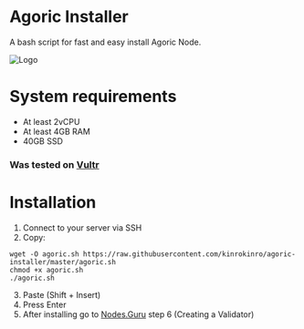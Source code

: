 # Agoric Installer
A bash script for fast and easy install Agoric Node.

![Logo](https://raw.githubusercontent.com/kinrokinro/agoric-installer/master/agoric-installer-logo.png)

# System requirements
 * At least 2vCPU
 * At least 4GB RAM
 * 40GB SSD
 
### Was tested on [Vultr](https://www.vultr.com/?ref=8716526-6G)

# Installation
 1. Connect to your server via SSH
 2. Copy:
```
wget -O agoric.sh https://raw.githubusercontent.com/kinrokinro/agoric-installer/master/agoric.sh
chmod +x agoric.sh
./agoric.sh
```
3. Paste (Shift + Insert)
4. Press Enter
5. After installing go to [Nodes.Guru](https://nodes.guru/agoric/setup-guide/en) step 6 (Creating a Validator)
